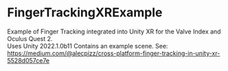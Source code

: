# FingerTrackingXRExample
Example of Finger Tracking integrated into Unity XR for the Valve Index and Oculus Quest 2.  
Uses Unity 2022.1.0b11
Contains an example scene.
See: https://medium.com/@alecpizz/cross-platform-finger-tracking-in-unity-xr-5528d057ce7e
